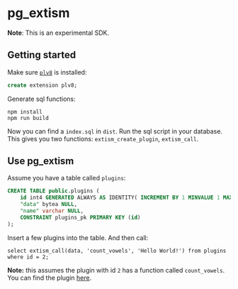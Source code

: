 # pg_extism

**Note**: This is an experimental SDK.

## Getting started
Make sure [`plv8`](https://github.com/plv8/plv8) is installed:
```sql
create extension plv8;
```

Generate sql functions:
```
npm install
npm run build
```

Now you can find a `index.sql` in `dist`. Run the sql script in your database.
This gives you two functions: `extism_create_plugin`, `extism_call`.

## Use pg_extism

Assume you have a table called `plugins`:
```sql
CREATE TABLE public.plugins (
	id int4 GENERATED ALWAYS AS IDENTITY( INCREMENT BY 1 MINVALUE 1 MAXVALUE 2147483647 START 1 CACHE 1 NO CYCLE) NOT NULL,
	"data" bytea NULL,
	"name" varchar NULL,
	CONSTRAINT plugins_pk PRIMARY KEY (id)
);
```

Insert a few plugins into the table. And then call:

```
select extism_call(data, 'count_vowels', 'Hello World!') from plugins where id = 2;
```

**Note:** this assumes the plugin with id `2` has a function called `count_vowels`. You can find the plugin [here](https://github.com/extism/plugins/releases).